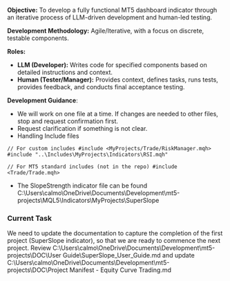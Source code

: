 **Objective:** To develop a fully functional MT5 dashboard indicator through an iterative process of LLM-driven development and human-led testing.

**Development Methodology:** 
Agile/Iterative, with a focus on discrete, testable components.

**Roles:**
*   **LLM (Developer):** Writes code for specified components based on detailed instructions and context.
*   **Human (Tester/Manager):** Provides context, defines tasks, runs tests, provides feedback, and conducts final acceptance testing.

**Development Guidance**:
- We will work on one file at a time.  If changes are needed to other files, stop and request confirmation first.
- Request clarification if something is not clear.
- Handling Include files
```text
// For custom includes #include <MyProjects/Trade/RiskManager.mqh> #include "..\Includes\MyProjects\Indicators\RSI.mqh"

// For MT5 standard includes (not in the repo) #include <Trade/Trade.mqh>
```

- The SlopeStrength indicator file can be found C:\Users\calmo\OneDrive\Documents\Development\mt5-projects\MQL5\Indicators\MyProjects\SuperSlope
### Current Task
We need to update the documentation to capture the completion of the first project (SuperSlope indicator), so that we are ready to commence the next project.  Review  C:\Users\calmo\OneDrive\Documents\Development\mt5-projects\DOC\User Guide\SuperSlope_User_Guide.md and update C:\Users\calmo\OneDrive\Documents\Development\mt5-projects\DOC\Project Manifest - Equity Curve Trading.md